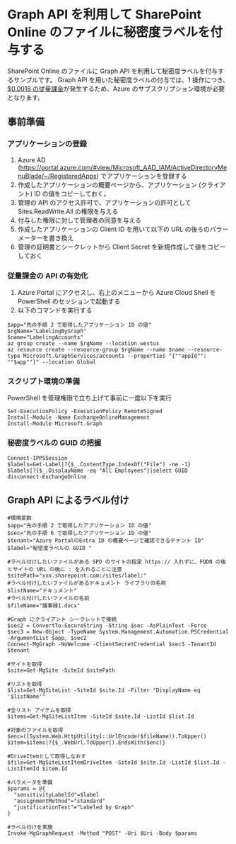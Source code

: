 # Graph API を利用して SharePoint Online のファイルに秘密度ラベルを付与する
SharePoint Online のファイルに Graph API を利用して秘密度ラベルを付与するサンプルです。
Graph API を用いた秘密度ラベルの付与では、1 操作につき、[$0.0018 の従量課金](https://learn.microsoft.com/ja-jp/graph/metered-api-list)が発生するため、Azure のサブスクリプション環境が必要となります。

## 事前準備
### アプリケーションの登録
1. Azure AD (https://portal.azure.com/#view/Microsoft_AAD_IAM/ActiveDirectoryMenuBlade/~/RegisteredApps) でアプリケーションを登録する
2. 作成したアプリケーションの概要ページから、アプリケーション (クライアント) ID の値をコピーしておく。
3. 管理の API のアクセス許可で、アプリケーションの許可として Sites.ReadWrite.All の権限を与える
4. 付与した権限に対して管理者の同意を与える
5. 作成したアプリケーションの Client ID を用いて以下の URL の後ろのパラーメーターを書き換え   
6. 管理の証明書とシークレットから Client Secret を新規作成して値をコピーしておく

### 従量課金の API の有効化
1. Azure Portal にアクセスし、右上のメニューから Azure Cloud Shell を PowerShell のセッションで起動する
2. 以下のコマンドを実行する
```
$app="先の手順 2 で取得したアプリケーション ID の値"
$rgName="LabelingByGraph"
$name="LabelingAccounts"
az group create --name $rgName --location westus
az resource create --resource-group $rgName --name $name --resource-type Microsoft.GraphServices/accounts --properties "{""appId"": ""$app""}" --location Global
```

### スクリプト環境の準備
PowerShell を管理権限で立ち上げて事前に一度以下を実行
```
Set-ExecutionPolicy -ExecutionPolicy RemoteSigned
Install-Module -Name ExchangeOnlineManagement
Install-Module Microsoft.Graph
```

### 秘密度ラベルの GUID の把握
```
Connect-IPPSSession
$labels=Get-Label|?{$_.ContentType.IndexOf("File") -ne -1}
$labels|?{$_.DisplayName -eq "All Employees"}|select GUID
disconnect-ExchangeOnline
```

## Graph API によるラベル付け
```
#環境変数
$app="先の手順 2 で取得したアプリケーション ID の値"
$sec="先の手順 6 で取得したアプリケーション ID の値"
$tenant="Azure PortalのEntra ID の概要ページで確認できるテナント ID"
$label="秘密度ラベルの GUID "

#ラベル付けしたいファイルがある SPO のサイトの指定 https:// 入れずに、FQDN の後とサイトの URL の後に : を入れることに注意
$sitePath="xxx.sharepoint.com:/sites/label:"
#ラベル付けしたいファイルがあるドキュメント ライブラリの名称
$listName="ドキュメント"
#ラベル付けしたいファイルの名前
$fileName="議事録1.docx"

#Graph にクライアント シークレットで接続
$sec2 = ConvertTo-SecureString -String $sec -AsPlainText -Force
$sec3 = New-Object -TypeName System.Management.Automation.PSCredential -ArgumentList $app, $sec2
Connect-MgGraph -NoWelcome -ClientSecretCredential $sec3 -TenantId $tenant

#サイトを取得
$site=Get-MgSite -SiteId $sitePath

#リストを取得
$list=Get-MgSiteList -SiteId $site.Id -Filter "DisplayName eq '$listName'"

#全リスト アイテムを取得
$items=Get-MgSiteListItem -SiteId $site.Id -ListId $list.Id

#対象のファイルを取得
$enc=([System.Web.HttpUtility]::UrlEncode($fileName)).ToUpper()
$item=$items|?{$_.WebUrl.ToUpper().EndsWith($enc)}

#DriveItemとして取得しなおす
$file=Get-MgSiteListItemDriveItem -SiteId $site.Id -ListId $list.Id -ListItemId $item.Id

#パラメータを準備
$params = @{
  "sensitivityLabelId"=$label
  "assignmentMethod"="standard"
  "justificationText"="Labeled by Graph"
}

#ラベル付けを実施
Invoke-MgGraphRequest -Method "POST" -Uri $Uri -Body $params
```


